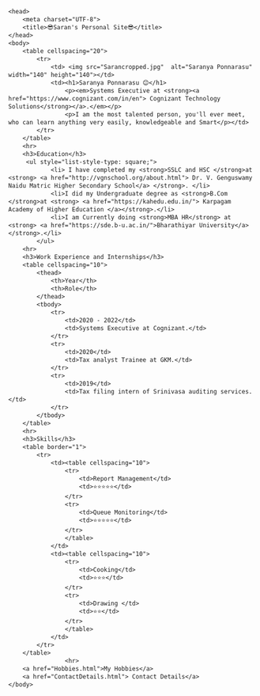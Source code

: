 <!DOCTYPE html>
    <head>
        <meta charset="UTF-8">
        <title>😎Saran's Personal Site😎</title>
    </head>
    <body>
        <table cellspacing="20">
            <tr>
                <td> <img src="Sarancropped.jpg"  alt="Saranya Ponnarasu" width="140" height="140"></td>
                <td><h1>Saranya Ponnarasu 😊</h1>
                    <p><em>Systems Executive at <strong><a href="https://www.cognizant.com/in/en"> Cognizant Technology Solutions</strong></a>.</em></p>
                    <p>I am the most talented person, you'll ever meet, who can learn anything very easily, knowledgeable and Smart</p></td>
            </tr>
        </table>
        <hr>
        <h3>Education</h3> 
         <ul style="list-style-type: square;">
                <li> I have completed my <strong>SSLC and HSC </strong>at <strong> <a href="http://vgnschool.org/about.html"> Dr. V. Genguswamy Naidu Matric Higher Secondary School</a> </strong>. </li>
                <li>I did my Undergraduate degree as <strong>B.Com </strong>at <strong> <a href="https://kahedu.edu.in/"> Karpagam Academy of Higher Education </a></strong>.</li>
                <li>I am Currently doing <strong>MBA HR</strong> at <strong> <a href="https://sde.b-u.ac.in/">Bharathiyar University</a></strong>.</li>
            </ul>
        <hr>
        <h3>Work Experience and Internships</h3>
        <table cellspacing="10">
            <thead>
                <th>Year</th>
                <th>Role</th>
            </thead>
            <tbody>
                <tr>
                    <td>2020 - 2022</td>
                    <td>Systems Executive at Cognizant.</td>
                </tr>
                <tr>
                    <td>2020</td>
                    <td>Tax analyst Trainee at GKM.</td>
                </tr>
                <tr> 
                    <td>2019</td>
                    <td>Tax filing intern of Srinivasa auditing services.</td>
                </tr>
            </tbody>
        </table>
        <hr>
        <h3>Skills</h3>
        <table border="1">
            <tr>
                <td><table cellspacing="10">
                    <tr>
                        <td>Report Management</td>
                        <td>⭐⭐⭐⭐⭐</td>
                    </tr>
                    <tr>
                        <td>Queue Monitoring</td>
                        <td>⭐⭐⭐⭐⭐</td>
                    </tr>
                    </table>
                </td>
                <td><table cellspacing="10">
                    <tr>
                        <td>Cooking</td>
                        <td>⭐⭐⭐</td>
                    </tr>
                    <tr>
                        <td>Drawing </td>
                        <td>⭐⭐</td>
                    </tr>   
                    </table>
                </td>   
            </tr>
        </table>
                    <hr>
        <a href="Hobbies.html">My Hobbies</a>
        <a href="ContactDetails.html"> Contact Details</a> 
    </body>
</html>

